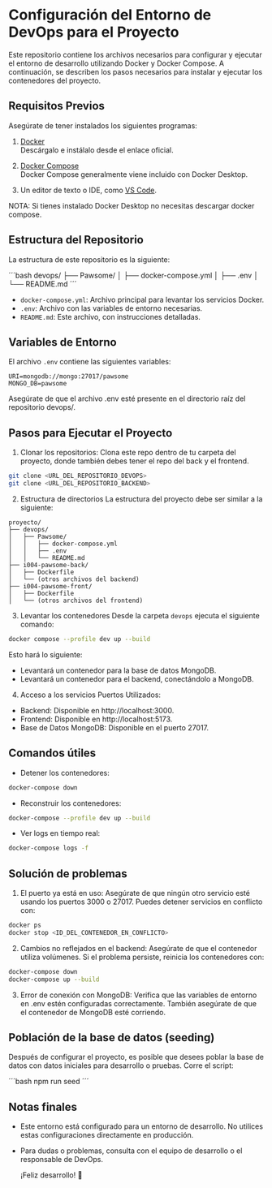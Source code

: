 # Configuración del Entorno de DevOps para el Proyecto

Este repositorio contiene los archivos necesarios para configurar y ejecutar el entorno de desarrollo utilizando Docker y Docker Compose. A continuación, se describen los pasos necesarios para instalar y ejecutar los contenedores del proyecto.

## **Requisitos Previos**

Asegúrate de tener instalados los siguientes programas:

1. [Docker](https://www.docker.com/get-started)  
   Descárgalo e instálalo desde el enlace oficial.

2. [Docker Compose](https://docs.docker.com/compose/install/)  
   Docker Compose generalmente viene incluido con Docker Desktop.

3. Un editor de texto o IDE, como [VS Code](https://code.visualstudio.com/).

NOTA: Si tienes instalado Docker Desktop no necesitas descargar docker compose.

## **Estructura del Repositorio**

La estructura de este repositorio es la siguiente:

´´´bash
devops/
├── Pawsome/
│ ├── docker-compose.yml
│ ├── .env
│ └── README.md
´´´

- `docker-compose.yml`: Archivo principal para levantar los servicios Docker.
- `.env`: Archivo con las variables de entorno necesarias.
- `README.md`: Este archivo, con instrucciones detalladas.

## **Variables de Entorno**

El archivo `.env` contiene las siguientes variables:

```env
URI=mongodb://mongo:27017/pawsome
MONGO_DB=pawsome
```

Asegúrate de que el archivo .env esté presente en el directorio raíz del repositorio devops/.

## **Pasos para Ejecutar el Proyecto**

1. Clonar los repositorios:
   Clona este repo dentro de tu carpeta del proyecto, donde también debes tener el repo del back y el frontend.

```bash
git clone <URL_DEL_REPOSITORIO_DEVOPS>
git clone <URL_DEL_REPOSITORIO_BACKEND>
```

2. Estructura de directorios
   La estructura del proyecto debe ser similar a la siguiente:

```
proyecto/
├── devops/
│   ├── Pawsome/
│   │   ├── docker-compose.yml
│   │   ├── .env
│   │   └── README.md
├── i004-pawsome-back/
│   ├── Dockerfile
│   └── (otros archivos del backend)
├── i004-pawsome-front/
│   ├── Dockerfile
│   └── (otros archivos del frontend)
```

3. Levantar los contenedores
   Desde la carpeta `devops` ejecuta el siguiente comando:

```bash
docker compose --profile dev up --build
```

Esto hará lo siguiente:

- Levantará un contenedor para la base de datos MongoDB.
- Levantará un contenedor para el backend, conectándolo a MongoDB.

4. Acceso a los servicios
   Puertos Utilizados:

- Backend: Disponible en http://localhost:3000.
- Frontend: Disponible en http://localhost:5173.
- Base de Datos MongoDB: Disponible en el puerto 27017.

## **Comandos útiles**

- Detener los contenedores:

```bash
docker-compose down
```

- Reconstruir los contenedores:

```bash
docker-compose --profile dev up --build
```

- Ver logs en tiempo real:

```bash
docker-compose logs -f
```

## **Solución de problemas**

1. El puerto ya está en uso:
   Asegúrate de que ningún otro servicio esté usando los puertos 3000 o 27017. Puedes detener servicios en conflicto con:

```bash
docker ps
docker stop <ID_DEL_CONTENEDOR_EN_CONFLICTO>
```

2. Cambios no reflejados en el backend:
   Asegúrate de que el contenedor utiliza volúmenes. Si el problema persiste, reinicia los contenedores con:

```bash
docker-compose down
docker-compose up --build
```

3. Error de conexión con MongoDB:
   Verifica que las variables de entorno en .env estén configuradas correctamente. También asegúrate de que el contenedor de MongoDB esté corriendo.

## **Población de la base de datos (seeding)**

Después de configurar el proyecto, es posible que desees poblar la base de datos con datos iniciales para desarrollo o pruebas. Corre el script:

´´´bash
npm run seed
´´´

## **Notas finales**

- Este entorno está configurado para un entorno de desarrollo. No utilices estas configuraciones directamente en producción.
- Para dudas o problemas, consulta con el equipo de desarrollo o el responsable de DevOps.

  ¡Feliz desarrollo! 🚀
